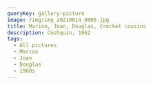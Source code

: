 ```yaml
---
queryKey: gallery-picture
image: /img/img_20210614_0005.jpg
title: Marion, Joan, Douglas, Crocket cousins
description: Coshquin, 1962
tags:
  - All pictures
  - Marion
  - Joan
  - Douglas
  - 1960s
---
```

